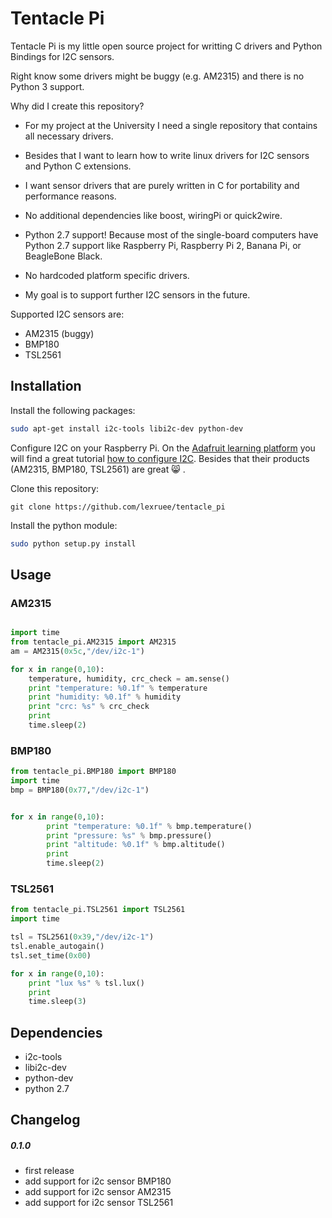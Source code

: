 # Tentacle Pi

Tentacle Pi is my little open source project for writting C drivers
and Python Bindings for I2C sensors. 


Right know some drivers might be buggy (e.g. AM2315) and there is no
Python 3 support.


Why did I create this repository?

* For my project at the University I need a single repository that
 contains all necessary drivers.
 
* Besides that I want to learn how to write linux drivers for I2C sensors
 and Python C extensions.
 
* I want sensor drivers that are purely written in C for portability 
 and performance reasons.
 
* No additional dependencies like boost, wiringPi or quick2wire.

* Python 2.7 support! Because most of the single-board computers have Python 2.7 support
like Raspberry Pi, Raspberry Pi 2, Banana Pi, or BeagleBone Black.

* No hardcoded platform specific drivers.
 
* My goal is to support further I2C sensors in the future.
 
 
Supported I2C sensors are:

 * AM2315 (buggy)
 * BMP180
 * TSL2561
 
 
## Installation
Install the following packages:

```bash
sudo apt-get install i2c-tools libi2c-dev python-dev
```

Configure I2C on your Raspberry Pi.  On the [Adafruit learning platform](https://learn.adafruit.com/) you will find a great tutorial 
[how to configure I2C](https://learn.adafruit.com/adafruits-raspberry-pi-lesson-4-gpio-setup/configuring-i2c).
Besides that their products (AM2315, BMP180, TSL2561) are great :smile_cat: .


Clone this repository:

```
git clone https://github.com/lexruee/tentacle_pi
```

Install the python module:

```bash
sudo python setup.py install
```


## Usage

### AM2315

```python

import time
from tentacle_pi.AM2315 import AM2315
am = AM2315(0x5c,"/dev/i2c-1")

for x in range(0,10):
	temperature, humidity, crc_check = am.sense()
	print "temperature: %0.1f" % temperature
	print "humidity: %0.1f" % humidity
	print "crc: %s" % crc_check
	print
	time.sleep(2)


```

### BMP180

```python
from tentacle_pi.BMP180 import BMP180
import time
bmp = BMP180(0x77,"/dev/i2c-1")


for x in range(0,10):
        print "temperature: %0.1f" % bmp.temperature()
        print "pressure: %s" % bmp.pressure()
        print "altitude: %0.1f" % bmp.altitude()
        print
        time.sleep(2)

```


### TSL2561

```python
from tentacle_pi.TSL2561 import TSL2561
import time

tsl = TSL2561(0x39,"/dev/i2c-1")
tsl.enable_autogain()
tsl.set_time(0x00)

for x in range(0,10):
	print "lux %s" % tsl.lux()
	print
	time.sleep(3)

```


## Dependencies

* i2c-tools 
* libi2c-dev
* python-dev
* python 2.7


## Changelog
##### 0.1.0
  * first release
  * add support for i2c sensor BMP180
  * add support for i2c sensor AM2315
  * add support for i2c sensor TSL2561

